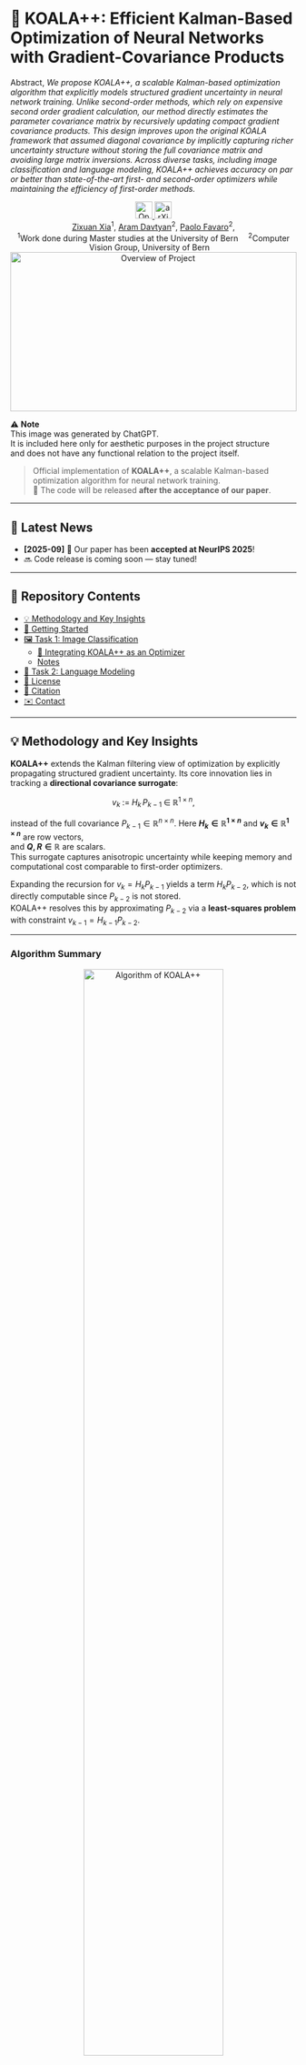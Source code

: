 # 🐨 KOALA++: Efficient Kalman-Based Optimization of Neural Networks with Gradient-Covariance Products

Abstract, _We propose KOALA++, a scalable Kalman-based optimization algorithm that explicitly models structured gradient uncertainty in neural network training. Unlike second-order methods, which rely on expensive second order gradient calculation, our method directly estimates the parameter covariance matrix by recursively updating compact gradient covariance products. This design improves upon the original KOALA framework that assumed diagonal covariance by implicitly capturing richer uncertainty structure without storing the full covariance matrix and avoiding large matrix inversions. Across diverse tasks, including image classification and language modeling, KOALA++ achieves accuracy on par or better than state-of-the-art first- and second-order optimizers while maintaining the efficiency of first-order methods._ 

<center>
<a href="https://openreview.net/group?id=NeurIPS.cc/2025/Conference/Authors&referrer=%5BHomepage%5D(%2F)" target="_blank">
    <img alt="OpenReview" src="https://img.shields.io/badge/OpenReview-KOALA++-blue?logo=openreview" height="30" />
</a>
<a href="https://arxiv.org/abs/2506.04432" target="_blank">
    <img alt="arXiv" src="https://img.shields.io/badge/arXiv-KOALA++-red?logo=arxiv" height="30" />
<div>
    <a href="https://sumxiaa.github.io/" target="_blank">Zixuan Xia</a><sup>1</sup>,</span>
    <a href="https://araachie.github.io/" target="_blank">Aram Davtyan</a><sup>2</sup>, </span>
    <a href="https://www.cvg.unibe.ch/people/favaro" target="_blank">Paolo Favaro</a><sup>2</sup>,</span>
</div>
<div>
    <sup>1</sup>Work done during Master studies at the University of Bern&emsp;
    <sup>2</sup>Computer Vision Group, University of Bern&emsp;
</div>
</center>
<center>
    <img src="img/KOALA++.png" alt="Overview of Project" width="100%" height="280"/>
</center>

⚠️ **Note**  
This image was generated by ChatGPT.  
It is included here only for aesthetic purposes in the project structure  
and does not have any functional relation to the project itself.


> Official implementation of **KOALA++**, a scalable Kalman-based optimization algorithm for neural network training.  
> 📢 The code will be released **after the acceptance of our paper**.

---
## 📰 Latest News
- **[2025-09]** 🎉 Our paper has been **accepted at NeurIPS 2025**!  
- 🔜 Code release is coming soon — stay tuned!

---
## 📁 Repository Contents

- [💡 Methodology and Key Insights](#methodology-and-key-insights)
- [🌟 Getting Started](#getting-started)
- [🖼 Task 1: Image Classification](#task-1-image-classification)
  - [🔗 Integrating KOALA++ as an Optimizer](#integrating-koal-as-an-optimizer)
  - [Notes](#notes)
- [🧠 Task 2: Language Modeling](#task-2-language-modeling)
- [📜 License](#license)
- [📖 Citation](#citation)
- [✉️ Contact](#️-contact)


---
## 💡 Methodology and Key Insights

**KOALA++** extends the Kalman filtering view of optimization by explicitly propagating structured gradient uncertainty. Its core innovation lies in tracking a **directional covariance surrogate**:  

$$
v_k \;:=\; H_k\, P_{k-1} \;\in\; \mathbb{R}^{1\times n},
$$

instead of the full covariance $P_{k-1}\in\mathbb{R}^{n\times n}$.
Here **$H_k \in \mathbb{R}^{1\times n}$** and **$v_k \in \mathbb{R}^{1\times n}$** are row vectors,  
and **$Q, R \in \mathbb{R}$** are scalars.  
This surrogate captures anisotropic uncertainty while keeping memory and computational cost comparable to first-order optimizers.

Expanding the recursion for $v_k = H_k P_{k-1}$ yields a term $H_k P_{k-2}$, which is not directly computable since $P_{k-2}$ is not stored.  
KOALA++ resolves this by approximating $P_{k-2}$ via a **least-squares problem** with constraint $v_{k-1} = H_{k-1} P_{k-2}$.

---

### Algorithm Summary
<p align="center">
  <img src="img/alg.png" alt="Algorithm of KOALA++" width="70%"/>
</p>

---
## 🌟 Getting Started

To get started, first clone the AdaFisher benchmark repository and set up the environment as described in their instructions:

```bash
git clone https://github.com/AtlasAnalyticsLab/AdaFisher.git
cd AdaFisher
# Follow their README to install the required dependencies
```
---
## 🖼 Task 1: Image Classification

Navigate to the `Task1_Image_Classification` directory. This task supports training on both CIFAR-10 and CIFAR-100 datasets.

### Run Training

- To train on **CIFAR-10**:

```bash
bash train_cifar10.sh
```

- To train on **CIFAR-100**:

```bash
bash train_cifar100.sh
```
### 🔗 Integrating KOALA++ as an Optimizer

KOALA++ differs from standard optimizers in that it performs a **two-step update**:  
- `predict()` before the forward/backward pass,  
- `update(loss_mean, loss_var)` after the backward pass.  

Here is an example integration into a PyTorch training loop:

```python

# Initialize KOALA++ optimizer
optimizer = KOALAPlusPlus(
            params=model.parameters(),
            sigma=sigma, q=q, r=None, alpha_r=0.9,
            weight_decay=0.0005, lr=lr

for i, (inputs, targets) in enumerate(train_loader):
    # Measure data loading time
    data_time.update(time.time() - end)

    inputs  = inputs.cuda(non_blocking=True)
    targets = targets.cuda(non_blocking=True)

    # --- KOALA++ prediction step ---
    optimizer.predict()

    # Forward + compute loss
    outputs   = model(inputs)
    loss      = criterion(outputs, targets)
    loss_mean = loss.mean()

    # Backward
    optimizer.zero_grad()
    loss_mean.backward()

    # --- KOALA++ update step ---
    loss_var = torch.mean(loss.pow(2))   # or variance depending on implementation
    optimizer.update(loss_mean, loss_var)
```



### Notes

- You can modify the optimizer, learning rate, and other hyperparameters directly within the respective `.sh` script files.
- All optimizers from AdaFisher (e.g., AdaFisher, SGD, Adam, etc.) are supported.

---
## 🧠 Task 2: Language Modeling

Navigate to the `Task2_Language_Model` directory.

### Run Training

Simply run the corresponding training script to begin training your language model:

```bash
bash train_language_model.sh
```

> The script will use the configuration set inside to launch the training procedure, and you can modify the script for different optimizers or hyperparameter settings.

---
## 📜 License

This project is licensed under the [GNU General Public License v3.0](https://www.gnu.org/licenses/gpl-3.0.en.html) - see the [LICENSE](LICENSE) file for details.
---

## 📖 Citation
If you find this work useful, please cite our paper:

```bibtex
@misc{xia2025koalaefficientkalmanbasedoptimization,
      title={KOALA++: Efficient Kalman-Based Optimization of Neural Networks with Gradient-Covariance Products}, 
      author={Zixuan Xia and Aram Davtyan and Paolo Favaro},
      year={2025},
      eprint={2506.04432},
      archivePrefix={arXiv},
      primaryClass={cs.LG},
      url={https://arxiv.org/abs/2506.04432}, 
}

```

---

## ✉️ Contact
For questions or collaboration inquiries, please reach out:  
**Zixuan Xia** — xxiazixuan824@gmail.com · zixuan.xia@students.unibe.ch 

---

⭐️ *We appreciate your interest in KOALA++ and look forward to sharing the code and results with the community.*

